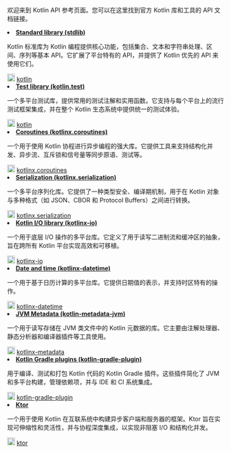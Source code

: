 <topic xmlns:xsi="http://www.w3.org/2001/XMLSchema-instance"
       xsi:noNamespaceSchemaLocation="https://resources.jetbrains.com/writerside/1.0/topic.v2.xsd"
       id="api-references" title="API 参考">
<p>欢迎来到 Kotlin API 参考页面。您可以在这里找到官方 Kotlin 库和工具的 API 文档链接。</p>
<list columns="2">
        <li>
            <a href="https://kotlinlang.org/api/core/kotlin-stdlib/"><b>Standard library (stdlib)</b></a>
            <br/>
            <p>Kotlin 标准库为 Kotlin 编程提供核心功能，包括集合、文本和字符串处理、区间、序列等基本 API。它扩展了平台特有的 API，并提供了 Kotlin 优先的 API 来使用它们。</p>
            <img src="github.svg" width="18" alt="GitHub"/> <a href="https://github.com/JetBrains/kotlin">kotlin</a>
            <br/>
        </li>
        <li>
            <a href="https://kotlinlang.org/api/core/kotlin-test/"><b>Test library (kotlin.test)</b></a>
            <br/>
            <p>一个多平台测试库，提供常用的测试注解和实用函数。它支持与每个平台上的流行测试框架集成，并在整个 Kotlin 生态系统中提供统一的测试体验。</p>
            <img src="github.svg" width="18" alt="GitHub"/> <a href="https://github.com/JetBrains/kotlin">kotlin</a>
            <br/>
        </li>
        <li>
            <a href="https://kotlinlang.org/api/kotlinx.coroutines/"><b>Coroutines (kotlinx.coroutines)</b></a>
            <br/>
            <p>一个用于使用 Kotlin 协程进行异步编程的强大库。它提供工具来支持结构化并发、异步流、互斥锁和信号量等同步原语、测试等。</p>
            <img src="github.svg" width="18" alt="GitHub"/> <a href="https://github.com/Kotlin/kotlinx.coroutines">kotlinx.coroutines</a>
            <br/>
        </li>
        <li>
            <a href="https://kotlinlang.org/api/kotlinx.serialization/"><b>Serialization (kotlinx.serialization)</b></a>
            <br/>
            <p>一个多平台序列化库。它提供了一种类型安全、编译期机制，用于在 Kotlin 对象与多种格式（如 JSON、CBOR 和 Protocol Buffers）之间进行转换。</p>
            <img src="github.svg" width="18" alt="GitHub"/> <a href="https://github.com/Kotlin/kotlinx.serialization">kotlinx.serialization</a>
            <br/>
        </li>
        <li>
            <a href="https://kotlinlang.org/api/kotlinx-io/"><b>Kotlin I/O library (kotlinx-io)</b></a>
            <br/>
            <p>一个用于底层 I/O 操作的多平台库。它定义了用于读写二进制流和缓冲区的抽象，旨在跨所有 Kotlin 平台实现高效和可移植。</p>
            <img src="github.svg" width="18" alt="GitHub"/> <a href="https://github.com/Kotlin/kotlinx-io">kotlinx-io</a>
            <br/>
        </li>
        <li>
            <a href="https://kotlinlang.org/api/kotlinx-datetime/"><b>Date and time (kotlinx-datetime)</b></a>
            <br/>
            <p>一个用于基于日历计算的多平台库。它提供日期值的表示，并支持时区特有的操作。</p>
            <img src="github.svg" width="18" alt="GitHub"/> <a href="https://github.com/Kotlin/kotlinx-datetime">kotlinx-datetime</a>
            <br/>
        </li>
        <li>
            <a href="https://kotlinlang.org/api/kotlinx-metadata-jvm/"><b>JVM Metadata (kotlin-metadata-jvm)</b></a>
            <br/>
            <p>一个用于读写存储在 JVM 类文件中的 Kotlin 元数据的库。它主要由注解处理器、静态分析器和编译器插件等工具使用。</p>
            <img src="github.svg" width="18" alt="GitHub"/> <a href="https://github.com/JetBrains/kotlin/tree/master/libraries/kotlinx-metadata">kotlinx-metadata</a>
            <br/>
        </li>
        <li>
            <a href="https://kotlinlang.org/api/kotlin-gradle-plugin/"><b>Kotlin Gradle plugins (kotlin-gradle-plugin)</b></a>
            <br/>
            <p>用于编译、测试和打包 Kotlin 代码的 Kotlin Gradle 插件。这些插件简化了 JVM 和多平台构建，管理依赖项，并与 IDE 和 CI 系统集成。</p>
            <img src="github.svg" width="18" alt="GitHub"/> <a href="https://github.com/JetBrains/kotlin/tree/master/libraries/tools/kotlin-gradle-plugin">kotlin-gradle-plugin</a>
            <br/>
        </li>
        <li>
            <a href="https://api.ktor.io/"><b>Ktor</b></a>
            <br/>
            <p>一个用于使用 Kotlin 在互联系统中构建异步客户端和服务器的框架。Ktor 旨在实现可伸缩性和灵活性，并与协程深度集成，以实现非阻塞 I/O 和结构化并发。</p>
            <img src="github.svg" width="18" alt="GitHub"/> <a href="https://github.com/ktorio/ktor">ktor</a>
            <br/>
        </li>
</list>
</topic>
